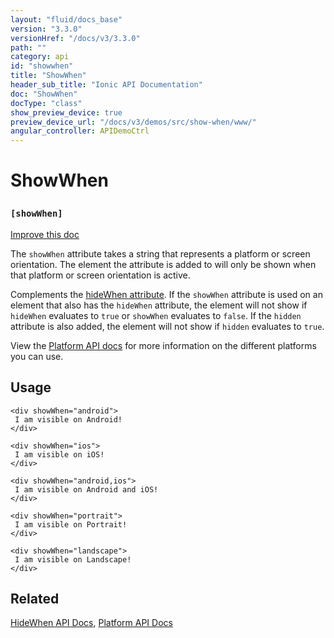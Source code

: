 ```yaml
---
layout: "fluid/docs_base"
version: "3.3.0"
versionHref: "/docs/v3/3.3.0"
path: ""
category: api
id: "showwhen"
title: "ShowWhen"
header_sub_title: "Ionic API Documentation"
doc: "ShowWhen"
docType: "class"
show_preview_device: true
preview_device_url: "/docs/v3/demos/src/show-when/www/"
angular_controller: APIDemoCtrl
---
```










<h1 class="api-title">
<a class="anchor" name="show-when" href="#show-when"></a>

ShowWhen
<h3><code>[showWhen]</code></h3>






</h1>

<a class="improve-v2-docs" href="http://github.com/ionic-team/ionic/edit/v3/src/components/show-hide-when/show-when.ts#L4">
Improve this doc
</a>






<p>The <code>showWhen</code> attribute takes a string that represents a platform or screen orientation.
The element the attribute is added to will only be shown when that platform or screen orientation is active.</p>
<p>Complements the <a href="../HideWhen">hideWhen attribute</a>. If the <code>showWhen</code> attribute is used on an
element that also has the <code>hideWhen</code> attribute, the element will not show if <code>hideWhen</code> evaluates
to <code>true</code> or <code>showWhen</code> evaluates to <code>false</code>. If the <code>hidden</code> attribute is also added, the element
will not show if <code>hidden</code> evaluates to <code>true</code>.</p>
<p>View the <a href="../../../platform/Platform">Platform API docs</a> for more information on the different
platforms you can use.</p>




<!-- @usage tag -->

<h2><a class="anchor" name="usage" href="#usage"></a>Usage</h2>

<pre><code class="lang-html">&lt;div showWhen=&quot;android&quot;&gt;
 I am visible on Android!
&lt;/div&gt;

&lt;div showWhen=&quot;ios&quot;&gt;
 I am visible on iOS!
&lt;/div&gt;

&lt;div showWhen=&quot;android,ios&quot;&gt;
 I am visible on Android and iOS!
&lt;/div&gt;

&lt;div showWhen=&quot;portrait&quot;&gt;
 I am visible on Portrait!
&lt;/div&gt;

&lt;div showWhen=&quot;landscape&quot;&gt;
 I am visible on Landscape!
&lt;/div&gt;
</code></pre>




<!-- @property tags -->



<!-- instance methods on the class -->




<!-- related link -->

<h2><a class="anchor" name="related" href="#related"></a>Related</h2>

<a href="../HideWhen">HideWhen API Docs</a>,
<a href="../../../platform/Platform">Platform API Docs</a><!-- end content block -->


<!-- end body block -->

